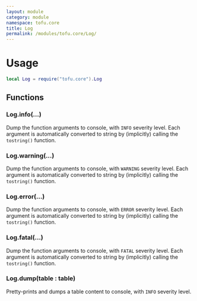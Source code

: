 ```yaml
---
layout: module
category: module
namespace: tofu.core
title: Log
permalink: /modules/tofu.core/Log/
---
```

# Usage

```lua
local Log = require("tofu.core").Log
```

## Functions

### Log.**info**(...)

Dump the function arguments to console, with `INFO` severity level. Each argument is automatically converted
to string by (implicitly) calling the `tostring()` function.

### Log.**warning**(...)

Dump the function arguments to console, with `WARNING` severity level. Each argument is automatically converted
to string by (implicitly) calling the `tostring()` function.

### Log.**error**(...)

Dump the function arguments to console, with `ERROR` severity level. Each argument is automatically converted
to string by (implicitly) calling the `tostring()` function.

### Log.**fatal**(...)

Dump the function arguments to console, with `FATAL` severity level. Each argument is automatically converted
to string by (implicitly) calling the `tostring()` function.

### Log.**dump**(table : table)

Pretty-prints and dumps a table content to console, with `INFO` severity level.
